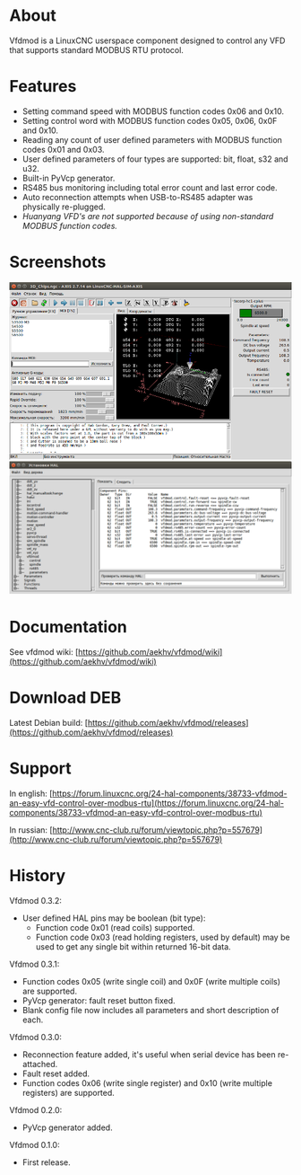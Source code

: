 # About
Vfdmod is a LinuxCNC userspace component designed to control any VFD that supports standard MODBUS RTU protocol.

# Features
- Setting command speed with MODBUS function codes 0x06 and 0x10.
- Setting control word with MODBUS function codes 0x05, 0x06, 0x0F and 0x10.
- Reading any count of user defined parameters with MODBUS function codes 0x01 and 0x03.
- User defined parameters of four types are supported: bit, float, s32 and u32.
- Built-in PyVcp generator.
- RS485 bus monitoring including total error count and last error code.
- Auto reconnection attempts when USB-to-RS485 adapter was physically re-plugged.
- *Huanyang VFD's are not supported because of using non-standard MODBUS function codes.*

# Screenshots

![](https://raw.githubusercontent.com/aekhv/vfdmod/master/images/hc1-cplus-axis.png) ![](https://raw.githubusercontent.com/aekhv/vfdmod/master/images/hc1-cplus-hal.png)

# Documentation
See vfdmod wiki: [https://github.com/aekhv/vfdmod/wiki](https://github.com/aekhv/vfdmod/wiki)

# Download DEB
Latest Debian build: [https://github.com/aekhv/vfdmod/releases](https://github.com/aekhv/vfdmod/releases)

# Support
In english: [https://forum.linuxcnc.org/24-hal-components/38733-vfdmod-an-easy-vfd-control-over-modbus-rtu](https://forum.linuxcnc.org/24-hal-components/38733-vfdmod-an-easy-vfd-control-over-modbus-rtu)

In russian: [http://www.cnc-club.ru/forum/viewtopic.php?p=557679](http://www.cnc-club.ru/forum/viewtopic.php?p=557679)

# History
Vfdmod 0.3.2:
- User defined HAL pins may be boolean (bit type):
  - Function code 0x01 (read coils) supported.
  - Function code 0x03 (read holding registers, used by default) may be used to get any single bit within returned 16-bit data.

Vfdmod 0.3.1:
- Function codes 0x05 (write single coil) and 0x0F (write multiple coils) are supported.
- PyVcp generator: fault reset button fixed.
- Blank config file now includes all parameters and short description of each.

Vfdmod 0.3.0:
- Reconnection feature added, it's useful when serial device has been re-attached.
- Fault reset added.
- Function codes 0x06 (write single register) and 0x10 (write multiple registers) are supported.

Vfdmod 0.2.0:
- PyVcp generator added.

Vfdmod 0.1.0:
- First release.
